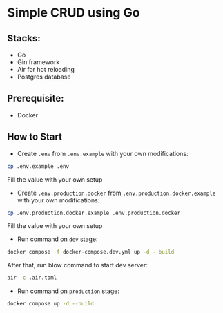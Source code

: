 # Simple CRUD using Go

## Stacks:
- Go
- Gin framework
- Air for hot reloading
- Postgres database

## Prerequisite:
- Docker

## How to Start

- Create `.env` from `.env.example` with your own modifications:

```sh
cp .env.example .env
```
Fill the value with your own setup

- Create `.env.production.docker` from `.env.production.docker.example` with your own modifications:

```sh
cp .env.production.docker.example .env.production.docker
```
Fill the value with your own setup

- Run command on `dev` stage:
```sh
docker compose -f docker-compose.dev.yml up -d --build 
```
After that, run blow command to start dev server:
```sh
air -c .air.toml
```

- Run command on `production` stage:
```sh
docker compose up -d --build
```